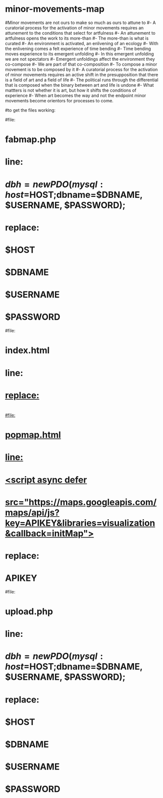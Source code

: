 # minor-movements-map

#Minor movements are not ours to make so much as ours to attune to
#- A curatorial process for the activation of minor movements requires an attunement to the conditions that select for artfulness
#- An attunement to artfulness opens the work to its more-than
#- The more-than is what is curated
#- An environment is activated, an enlivening of an ecology
#- With the enlivening comes a felt experience of time bending
#- Time bending moves experience to its emergent unfolding
#- In this emergent unfolding we are not spectators
#- Emergent unfoldings affect the environment they co-compose
#- We are part of that co-composition
#- To compose a minor movement is to be composed by it
#- A curatorial process for the activation of minor movements requires an active shift in the presupposition that there is a field of art and a field of life
#- The political runs through the differential that is composed when the binary between art and life is undone
#- What mattters is not whether it is art, but how it shifts the conditions of experience
#- When art becomes the way and not the endpoint minor movements become orientors for processes to come.

#to get the files working:

#file:
# fabmap.php
#    line:
#      $dbh = new PDO(mysql:host=$HOST;dbname=$DBNAME, $USERNAME, $PASSWORD);
#    replace:
#      $HOST
#      $DBNAME
#      $USERNAME
#      $PASSWORD

#file:
# index.html
#    line:
#      <a href="#">
#    replace:
#      #

#file:
# popmap.html
#    line:
#      <script async defer
#              src="https://maps.googleapis.com/maps/api/js?key=APIKEY&libraries=visualization&callback=initMap">
#      </script>
#    replace:
#      APIKEY


#file:
# upload.php
#    line:
#      $dbh = new PDO(mysql:host=$HOST;dbname=$DBNAME, $USERNAME, $PASSWORD);
#    replace:
#      $HOST
#      $DBNAME
#      $USERNAME
#      $PASSWORD
